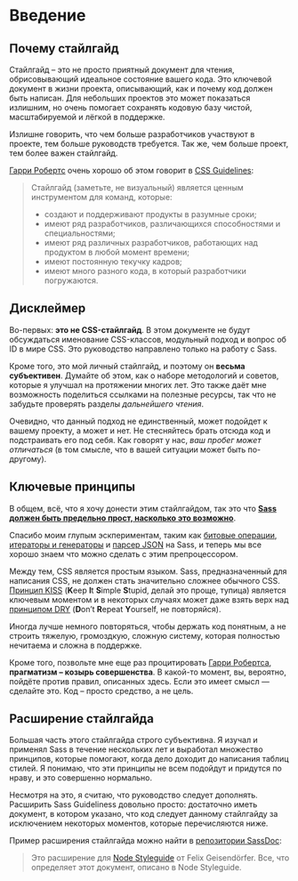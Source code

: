 
# Введение

## Почему стайлгайд

Стайлгайд – это не просто приятный документ для чтения, обрисовывающий идеальное состояние вашего кода. Это ключевой документ в жизни проекта, описывающий, как и почему код должен быть написан. Для небольших проектов это может показаться излишним, но очень помогает сохранять кодовую базу чистой, масштабируемой и лёгкой в поддержке.

Излишне говорить, что чем больше разработчиков участвуют в проекте, тем больше руководств требуется. Так же, чем больше проект, тем более важен стайлгайд.

[Гарри Робертс](https://csswizardry.com) очень хорошо об этом говорит в [CSS Guidelines](https://cssguidelin.es/#the-importance-of-a-styleguide):

<blockquote>
  <p>Стайлгайд (заметьте, не визуальный) является ценным инструментом для команд, которые:</p>
  <ul>
    <li>создают и поддерживают продукты в разумные сроки;</li>
    <li>имеют ряд разработчиков, различающихся способностями и специальностями;</li>
    <li>имеют ряд различных разработчиков, работающих над продуктом в любой момент времени;</li>
    <li>имеют постоянную текучку кадров;</li>
    <li>имеют много разного кода, в который разработчики погружаются.</li>
  </ul>
</blockquote>

## Дисклеймер

Во-первых: **это не CSS-стайлгайд**. В этом документе не будут обсуждаться именование CSS-классов, модульный подход и вопрос об ID в мире CSS. Это руководство направлено только на работу с Sass.

Кроме того, это мой личный стайлгайд, и поэтому он **весьма субъективен**. Думайте об этом, как о наборе методологий и советов, которые я улучшал на протяжении многих лет. Это также даёт мне возможность поделиться ссылками на полезные ресурсы, так что не забудьте проверять разделы *дальнейшего чтения*.

Очевидно, что данный подход не единственный, может подойдет к вашему проекту, а может и нет. Не стесняйтесь брать отсюда код и подстраивать его под себя. Как говорят у нас, *ваш пробег может отличаться* (в том смысле, что в вашей ситуации может быть по-другому).

## Ключевые принципы

В общем, всё, что я хочу донести этим стайлгайдом, так это что **[Sass должен быть предельно прост, насколько это возможно](https://www.sitepoint.com/keep-sass-simple/)**.

Спасибо моим глупым эскпериментам, таким как [битовые операции](https://github.com/HugoGiraudel/SassyBitwise), [итераторы и генераторы](https://github.com/HugoGiraudel/SassyIteratorsGenerators) и [парсер JSON](https://github.com/HugoGiraudel/SassyJSON) на Sass, и теперь мы все хорошо знаем что можно сделать с этим препроцессором.

Между тем, CSS является простым языком. Sass, предназначенный для написания CSS, не должен стать значительно сложнее обычного CSS. [Принцип KISS](https://ru.wikipedia.org/wiki/KISS_(принцип)) (**K**eep **I**t **S**imple **S**tupid, делай это проще, тупица) является ключевым моментом и в некоторых случаях может даже взять верх над [принципом DRY](https://ru.wikipedia.org/wiki/Don%27t_repeat_yourself) (**D**on’t **R**epeat **Y**ourself, не повторяйся).

Иногда лучше немного повторяться, чтобы держать код понятным, а не строить тяжелую, громоздкую, сложную систему, которая полностью нечитаема и сложна в поддержке.

Кроме того, позвольте мне еще раз процитировать [Гарри Робертса](https://csswizardry.com), **прагматизм – козырь совершенства**. В какой-то момент, вы, вероятно, пойдёте против правил, описанных здесь. Если это имеет смысл — сделайте это. Код – просто средство, а не цель.

## Расширение стайлгайда

Большая часть этого стайлгайда строго субъективна. Я изучал и применял Sass в течение нескольких лет и выработал множество принципов, которые помогают, когда дело доходит до написания таблиц стилей. Я понимаю, что эти принципы не всем подойдут и придутся по нраву, и это совершенно нормально.

Несмотря на это, я считаю, что руководство следует дополнять. Расширить Sass Guideliness довольно просто: достаточно иметь документ, в котором указано, что код следует данному стайлгайду за исключением некоторых моментов, которые перечисляются ниже.

Пример расширения стайлгайда можно найти в [репозитории SassDoc](https://github.com/SassDoc/sassdoc/blob/master/GUIDELINES.md):

> Это расширение для [Node Styleguide](https://github.com/felixge/node-style-guide) от Felix Geisendörfer. Все, что определяет этот документ, описано в Node Styleguide.

